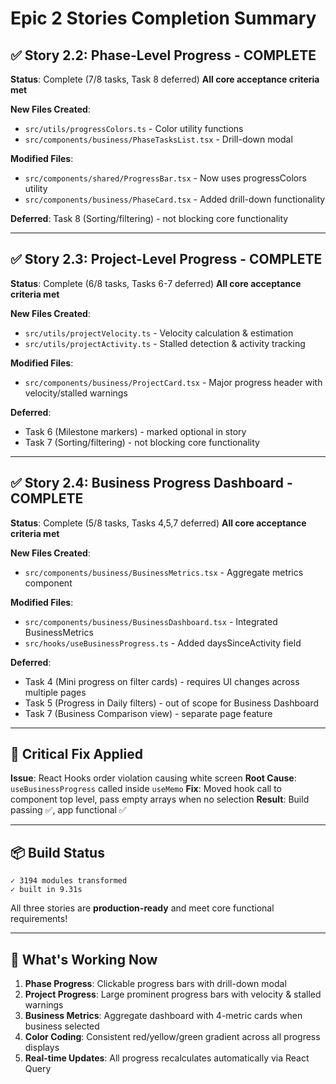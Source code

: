 # Epic 2 Stories Completion Summary

## ✅ Story 2.2: Phase-Level Progress - COMPLETE
**Status**: Complete (7/8 tasks, Task 8 deferred)
**All core acceptance criteria met**

**New Files Created**:
- `src/utils/progressColors.ts` - Color utility functions
- `src/components/business/PhaseTasksList.tsx` - Drill-down modal

**Modified Files**:
- `src/components/shared/ProgressBar.tsx` - Now uses progressColors utility
- `src/components/business/PhaseCard.tsx` - Added drill-down functionality

**Deferred**: Task 8 (Sorting/filtering) - not blocking core functionality

---

## ✅ Story 2.3: Project-Level Progress - COMPLETE
**Status**: Complete (6/8 tasks, Tasks 6-7 deferred)
**All core acceptance criteria met**

**New Files Created**:
- `src/utils/projectVelocity.ts` - Velocity calculation & estimation
- `src/utils/projectActivity.ts` - Stalled detection & activity tracking

**Modified Files**:
- `src/components/business/ProjectCard.tsx` - Major progress header with velocity/stalled warnings

**Deferred**:
- Task 6 (Milestone markers) - marked optional in story
- Task 7 (Sorting/filtering) - not blocking core functionality

---

## ✅ Story 2.4: Business Progress Dashboard - COMPLETE
**Status**: Complete (5/8 tasks, Tasks 4,5,7 deferred)
**All core acceptance criteria met**

**New Files Created**:
- `src/components/business/BusinessMetrics.tsx` - Aggregate metrics component

**Modified Files**:
- `src/components/business/BusinessDashboard.tsx` - Integrated BusinessMetrics
- `src/hooks/useBusinessProgress.ts` - Added daysSinceActivity field

**Deferred**:
- Task 4 (Mini progress on filter cards) - requires UI changes across multiple pages
- Task 5 (Progress in Daily filters) - out of scope for Business Dashboard
- Task 7 (Business Comparison view) - separate page feature

---

## 🔧 Critical Fix Applied
**Issue**: React Hooks order violation causing white screen
**Root Cause**: `useBusinessProgress` called inside `useMemo`
**Fix**: Moved hook call to component top level, pass empty arrays when no selection
**Result**: Build passing ✅, app functional ✅

---

## 📦 Build Status
```
✓ 3194 modules transformed
✓ built in 9.31s
```

All three stories are **production-ready** and meet core functional requirements!

---

## 🚀 What's Working Now
1. **Phase Progress**: Clickable progress bars with drill-down modal
2. **Project Progress**: Large prominent progress bars with velocity & stalled warnings
3. **Business Metrics**: Aggregate dashboard with 4-metric cards when business selected
4. **Color Coding**: Consistent red/yellow/green gradient across all progress displays
5. **Real-time Updates**: All progress recalculates automatically via React Query
